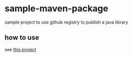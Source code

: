 # sample-maven-package

sample project to use github registry to publish a java library

## how to use

see [this project](https://github.com/ekorab/using-sample-maven-package)
